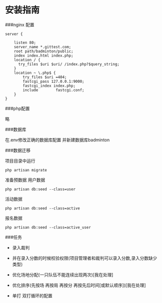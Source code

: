 # 安装指南

###nginx 配置

```
server {

    listen 80;
    server_name *.gittest.com;
    root path/badminton/public;
    index index.html index.php;
    location / {
      try_files $uri $uri/ /index.php?$query_string;
    }
    location ~ \.php$ {
        try_files $uri =404;
        fastcgi_pass 127.0.0.1:9000;
        fastcgi_index index.php;
        include        fastcgi.conf;
    }
}
```

###php配置

略

###数据库

在.env修改正确的数据库配置 并新建数据库badminton

###数据迁移

项目目录中运行
```
php artisan migrate
```
准备预数据
用户数据
```
php artisan db:seed --class=user
```
活动数据
```
php artisan db:seed --class=active
```
报名数据
```
php artisan db:seed --class=active_user
```

###任务

- 录入裁判

- 并在录入分数的时候校验权限(项目管理者和裁判可以录入分数,录入分数缺少类型)

- 优化场地分配(一只队伍不能连续出现两次)[我在处理]

- 优化排序(先按场  再按局  再按分  再按先后时间[或默认顺序])[我在处理]

- 单打 双打循环的配置

